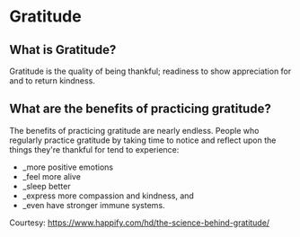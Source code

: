# Gratitude

## What is Gratitude?
Gratitude is the quality of being thankful; readiness to show appreciation for and to return kindness.

## What are the benefits of practicing gratitude?
The benefits of practicing gratitude are nearly endless. People who regularly practice gratitude by taking time to notice and reflect upon the things they're thankful for tend to  experience:

-  _more positive emotions
-  _feel more alive
-  _sleep better
-  _express more compassion and kindness, and 
-  _even have stronger immune systems. 

Courtesy: https://www.happify.com/hd/the-science-behind-gratitude/
